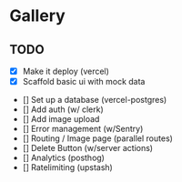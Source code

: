 # Gallery

## TODO

- [x] Make it deploy (vercel)
- [x] Scaffold basic ui with mock data
- [] Set up a database (vercel-postgres)
- [] Add auth (w/ clerk)
- [] Add image upload
- [] Error management (w/Sentry)
- [] Routing / Image page (parallel routes)
- [] Delete Button (w/server actions)
- [] Analytics (posthog)
- [] Ratelimiting (upstash)
